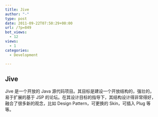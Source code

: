 ```yaml
---
title: Jive
author: "-"
type: post
date: 2011-09-22T07:50:29+00:00
url: /?p=849
bot_views:
  - 12
views:
  - 1
categories:
  - Development

---
```

## Jive
Jive 是一个开放的 Java 源代码项目。其目标是建设一个开放结构的，强壮的，易于扩展的基于 JSP 的论坛。在其设计目标的指导下，其结构设计得非常得好，融合了很多新的观念，比如 Design Pattern，可更换的 Skin，可插入 Plug 等等。